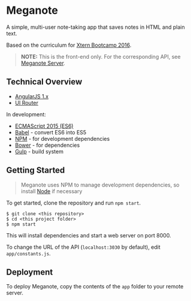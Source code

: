 # Meganote

A simple, multi-user note-taking app that saves notes in HTML and plain text.

Based on the curriculum for [Xtern Bootcamp 2016](http://bootcamp16.getfretless.com/).

> **NOTE:** This is the front-end only. For the corresponding API, see [Meganote Server](https://github.com/mklic17/MegaNote-Server).

## Technical Overview

* [AngularJS 1.x](https://angularjs.org/)
* [UI Router](https://github.com/angular-ui/ui-router)

In development:
* [ECMAScript 2015 (ES6)](http://es6-features.org/#Constants)
* [Babel](http://babeljs.io/) - convert ES6 into ES5
* [NPM](https://github.com/npm/npm) - for development dependencies
* [Bower](https://bower.io/) - for dependencies
* [Gulp](https://www.npmjs.com/package/gulp) - build system

## Getting Started

> Meganote uses NPM to manage development dependencies, so install [Node](https://nodejs.org/en/) if necessary

To get started, clone the repository and run `npm start`.

```shell
$ git clone <this repository>
$ cd <this project folder>
$ npm start
```

This will install dependencies and start a web server on port 8000.

To change the URL of the API (`localhost:3030` by default), edit `app/constants.js`.

## Deployment

To deploy Meganote, copy the contents of the `app` folder to your remote server.
